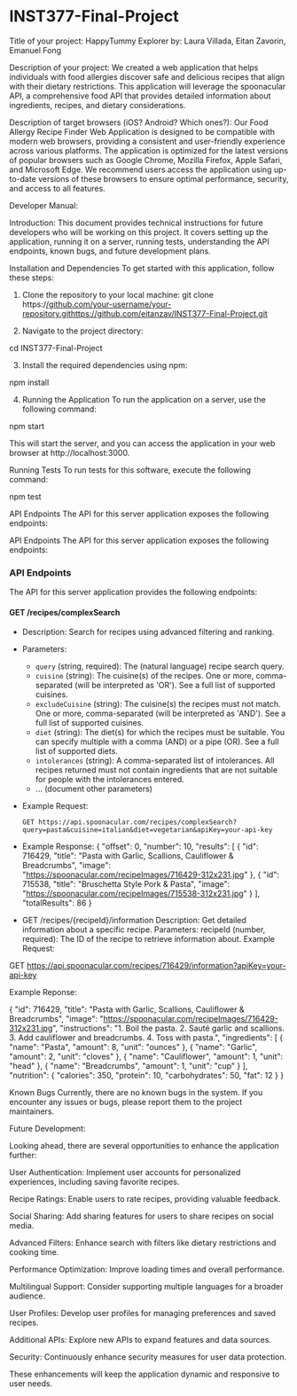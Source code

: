 # INST377-Final-Project

Title of your project: 
  HappyTummy Explorer
by: Laura Villada, Eitan Zavorin, Emanuel Fong

Description of your project: We created a web application that helps individuals with food allergies discover safe and delicious recipes that align with their dietary restrictions. This application will leverage the spoonacular API, a comprehensive food API that provides detailed information about ingredients, recipes, and dietary considerations.

Description of target browsers (iOS? Android? Which ones?): Our Food Allergy Recipe Finder Web Application is designed to be compatible with modern web browsers, providing a consistent and user-friendly experience across various platforms. The application is optimized for the latest versions of popular browsers such as Google Chrome, Mozilla Firefox, Apple Safari, and Microsoft Edge. We recommend users access the application using up-to-date versions of these browsers to ensure optimal performance, security, and access to all features. 

Developer Manual: 

Introduction:
This document provides technical instructions for future developers who will be working on this project. It covers setting up the application, running it on a server, running tests, understanding the API endpoints, known bugs, and future development plans.

Installation and Dependencies
To get started with this application, follow these steps:

1. Clone the repository to your local machine:
git clone https:/[/github.com/your-username/your-repository.git](https://github.com/eitanzav/INST377-Final-Project.git)https://github.com/eitanzav/INST377-Final-Project.git

2. Navigate to the project directory:

  cd INST377-Final-Project

3. Install the required dependencies using npm:

  npm install

4. Running the Application
To run the application on a server, use the following command:

  npm start

This will start the server, and you can access the application in your web browser at http://localhost:3000.

Running Tests
To run tests for this software, execute the following command:

  npm test


API Endpoints
The API for this server application exposes the following endpoints:

API Endpoints
The API for this server application exposes the following endpoints:

### API Endpoints

The API for this server application provides the following endpoints:

#### GET /recipes/complexSearch

- Description: Search for recipes using advanced filtering and ranking.
- Parameters:
  - `query` (string, required): The (natural language) recipe search query.
  - `cuisine` (string): The cuisine(s) of the recipes. One or more, comma-separated (will be interpreted as 'OR'). See a full list of supported cuisines.
  - `excludeCuisine` (string): The cuisine(s) the recipes must not match. One or more, comma-separated (will be interpreted as 'AND'). See a full list of supported cuisines.
  - `diet` (string): The diet(s) for which the recipes must be suitable. You can specify multiple with a comma (AND) or a pipe (OR). See a full list of supported diets.
  - `intolerances` (string): A comma-separated list of intolerances. All recipes returned must not contain ingredients that are not suitable for people with the intolerances entered.
  - ... (document other parameters)
- Example Request:
  ```http
  GET https://api.spoonacular.com/recipes/complexSearch?query=pasta&cuisine=italian&diet=vegetarian&apiKey=your-api-key
- Example Response:
{
    "offset": 0,
    "number": 10,
    "results": [
        {
            "id": 716429,
            "title": "Pasta with Garlic, Scallions, Cauliflower & Breadcrumbs",
            "image": "https://spoonacular.com/recipeImages/716429-312x231.jpg"
        },
        {
            "id": 715538,
            "title": "Bruschetta Style Pork & Pasta",
            "image": "https://spoonacular.com/recipeImages/715538-312x231.jpg"
        }
    ],
    "totalResults": 86
}



- GET /recipes/{recipeId}/information
Description: Get detailed information about a specific recipe.
Parameters:
recipeId (number, required): The ID of the recipe to retrieve information about.
Example Request:


GET https://api.spoonacular.com/recipes/716429/information?apiKey=your-api-key

Example Reponse: 

{
    "id": 716429,
    "title": "Pasta with Garlic, Scallions, Cauliflower & Breadcrumbs",
    "image": "https://spoonacular.com/recipeImages/716429-312x231.jpg",
    "instructions": "1. Boil the pasta. 2. Sauté garlic and scallions. 3. Add cauliflower and breadcrumbs. 4. Toss with pasta.",
    "ingredients": [
        {
            "name": "Pasta",
            "amount": 8,
            "unit": "ounces"
        },
        {
            "name": "Garlic",
            "amount": 2,
            "unit": "cloves"
        },
        {
            "name": "Cauliflower",
            "amount": 1,
            "unit": "head"
        },
        {
            "name": "Breadcrumbs",
            "amount": 1,
            "unit": "cup"
        }
    ],
    "nutrition": {
        "calories": 350,
        "protein": 10,
        "carbohydrates": 50,
        "fat": 12
    }
}



Known Bugs
Currently, there are no known bugs in the system. If you encounter any issues or bugs, please report them to the project maintainers.


Future Development:

  Looking ahead, there are several opportunities to enhance the application further:
  
  User Authentication: Implement user accounts for personalized experiences, including saving favorite recipes.
  
  Recipe Ratings: Enable users to rate recipes, providing valuable feedback.
  
  Social Sharing: Add sharing features for users to share recipes on social media.
  
  Advanced Filters: Enhance search with filters like dietary restrictions and cooking time.
  
  Performance Optimization: Improve loading times and overall performance.
  
  Multilingual Support: Consider supporting multiple languages for a broader audience.
  
  User Profiles: Develop user profiles for managing preferences and saved recipes.
  
  Additional APIs: Explore new APIs to expand features and data sources.
  
  Security: Continuously enhance security measures for user data protection.
  
  These enhancements will keep the application dynamic and responsive to user needs.




